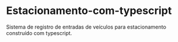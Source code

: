 # Estacionamento-com-typescript
Sistema de registro de entradas de veículos para estacionamento construído com typescript.
